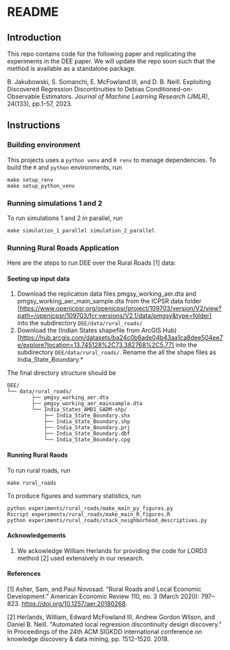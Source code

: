 # README

## Introduction

This repo contains code for the following paper and replicating the experiments in the DEE paper. We will update the repo soon such that the method is available as a standalone package. 

B. Jakubowski, S. Somanchi, E. McFowland III, and D. B. Neill. Exploiting Discovered Regression Discontinuities to Debias Conditioned-on-Observable Estimators. <em>Journal of Machine Learning Research (JMLR)</em>, 24(133), pp.1-57, 2023.

## Instructions

### Building environment

This projects uses a `python venv` and `R renv` to manage dependencies. To build
the `R` and `python` environments, run

```
make setup_renv
make setup_python_venv
```

### Running simulations 1 and 2

To run simulations 1 and 2 in parallel, run

```
make simulation_1_parallel simulation_2_parallel
```
### Running Rural Roads Application

Here are the steps to run DEE over the Rural Roads [1] data:

#### Seeting up input data

1. Download the replication data files pmgsy_working_aer.dta and pmgsy_working_aer_main_sample.dta from the ICPSR data folder [https://www.openicpsr.org/openicpsr/project/109703/version/V2/view?path=/openicpsr/109703/fcr:versions/V2.1/data/pmgsy&type=folder] into the subdirectory
`DEE/data/rural_roads/`
2. Download the (Indian States shapefile from ArcGIS Hub)[https://hub.arcgis.com/datasets/ba24c0b6ade04b43aa1ca8dee504ee7e/explore?location=13.745128%2C73.382768%2C5.77] into the subdirectory `DEE/data/rural_roads/`. Rename the all the shape files as India_State_Boundary.*

The final directory structure should be

```
DEE/
└── data/rural_roads/
		├── pmgsy_working_aer.dta
		├── pmgsy_working_aer_mainsample.dta
		└── India_States_AMD1_GADM-shp/
			├── India_State_Boundary.shx
			├── India_State_Boundary.shp
			├── India_State_Boundary.prj
			├── India_State_Boundary.dbf
			└── India_State_Boundary.cpg
```
#### Running Rural Raods

To run rural roads, run

```
make rural_roads
```

To produce figures and summary statistics, run 

```
python experiments/rural_roads/make_main_py_figures.py
Rscript experiments/rural_roads/make_main_R_figures.R
python experiments/rural_roads/stack_neighborhood_descriptives.py
```

#### Acknowledgements

1. We ackowledge William Herlands for providing the code for LORD3 method [2] used extensively in our research. 


#### References

[1] Asher, Sam, and Paul Novosad. “Rural Roads and Local Economic Development.” American Economic Review 110, no. 3 (March 2020): 797–823. https://doi.org/10.1257/aer.20180268.

[2] Herlands, William, Edward McFowland III, Andrew Gordon Wilson, and Daniel B. Neill. "Automated local regression discontinuity design discovery." In Proceedings of the 24th ACM SIGKDD international conference on knowledge discovery & data mining, pp. 1512-1520. 2018.
